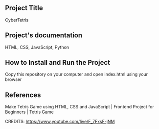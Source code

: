 ## **Project Title**
CyberTetris

## **Project's documentation**
HTML, CSS, JavaScript, Python

## **How to Install and Run the Project**
Copy this repository on your computer and open index.html using your browser

## **References**
Make Tetris Game using HTML, CSS and JavaScript | Frontend Project for Beginners | Tetris Game 

CREDITS: https://www.youtube.com/live/F_7FxsF-jNM
